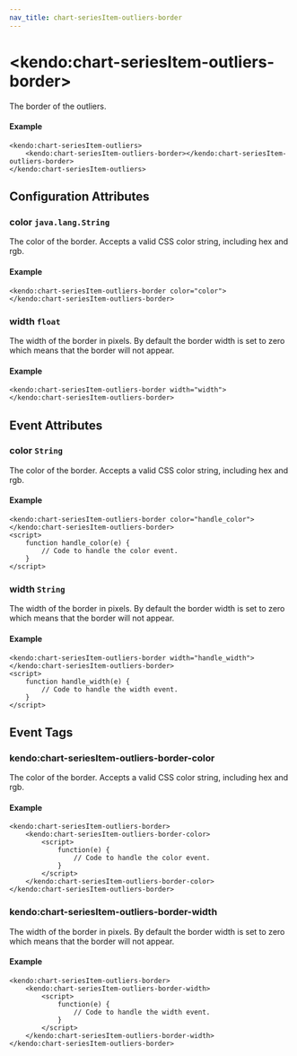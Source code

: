 ```yaml
---
nav_title: chart-seriesItem-outliers-border
---
```


# \<kendo:chart-seriesItem-outliers-border\>

The border of the outliers.

#### Example
    <kendo:chart-seriesItem-outliers>
        <kendo:chart-seriesItem-outliers-border></kendo:chart-seriesItem-outliers-border>
    </kendo:chart-seriesItem-outliers>

## Configuration Attributes

### color `java.lang.String`

The color of the border. Accepts a valid CSS color string, including hex and rgb.

#### Example
    <kendo:chart-seriesItem-outliers-border color="color">
    </kendo:chart-seriesItem-outliers-border>

### width `float`

The width of the border in pixels. By default the border width is set to zero which means that the border will not appear.

#### Example
    <kendo:chart-seriesItem-outliers-border width="width">
    </kendo:chart-seriesItem-outliers-border>


## Event Attributes

### color `String`

The color of the border. Accepts a valid CSS color string, including hex and rgb.


#### Example
    <kendo:chart-seriesItem-outliers-border color="handle_color">
    </kendo:chart-seriesItem-outliers-border>
    <script>
        function handle_color(e) {
            // Code to handle the color event.
        }
    </script>

### width `String`

The width of the border in pixels. By default the border width is set to zero which means that the border will not appear.


#### Example
    <kendo:chart-seriesItem-outliers-border width="handle_width">
    </kendo:chart-seriesItem-outliers-border>
    <script>
        function handle_width(e) {
            // Code to handle the width event.
        }
    </script>

## Event Tags

### kendo:chart-seriesItem-outliers-border-color

The color of the border. Accepts a valid CSS color string, including hex and rgb.


#### Example
    <kendo:chart-seriesItem-outliers-border>
        <kendo:chart-seriesItem-outliers-border-color>
            <script>
                function(e) {
                    // Code to handle the color event.
                }
            </script>
        </kendo:chart-seriesItem-outliers-border-color>
    </kendo:chart-seriesItem-outliers-border>

### kendo:chart-seriesItem-outliers-border-width

The width of the border in pixels. By default the border width is set to zero which means that the border will not appear.


#### Example
    <kendo:chart-seriesItem-outliers-border>
        <kendo:chart-seriesItem-outliers-border-width>
            <script>
                function(e) {
                    // Code to handle the width event.
                }
            </script>
        </kendo:chart-seriesItem-outliers-border-width>
    </kendo:chart-seriesItem-outliers-border>

